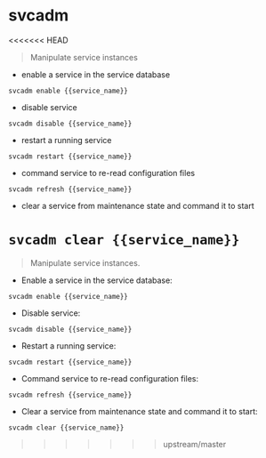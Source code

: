 # svcadm

<<<<<<< HEAD
> Manipulate service instances

- enable a service in the service database

`svcadm enable {{service_name}}`

- disable service

`svcadm disable {{service_name}}`

- restart a running service

`svcadm restart {{service_name}}`

- command service to re-read configuration files

`svcadm refresh {{service_name}}`

- clear a service from maintenance state and command it to start

`svcadm clear {{service_name}}`
=======
> Manipulate service instances.

- Enable a service in the service database:

`svcadm enable {{service_name}}`

- Disable service:

`svcadm disable {{service_name}}`

- Restart a running service:

`svcadm restart {{service_name}}`

- Command service to re-read configuration files:

`svcadm refresh {{service_name}}`

- Clear a service from maintenance state and command it to start:

`svcadm clear {{service_name}}`
>>>>>>> upstream/master

